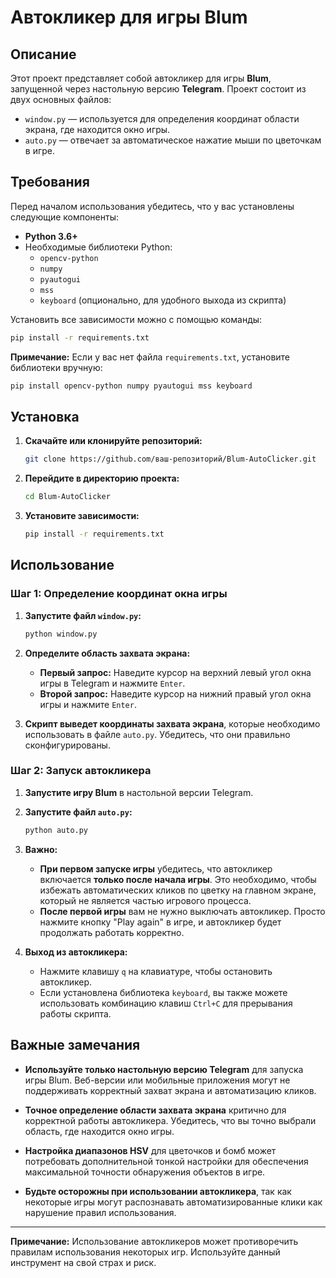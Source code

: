 # Автокликер для игры Blum

## Описание

Этот проект представляет собой автокликер для игры **Blum**, запущенной через настольную версию **Telegram**. Проект состоит из двух основных файлов:

- `window.py` — используется для определения координат области экрана, где находится окно игры.
- `auto.py` — отвечает за автоматическое нажатие мыши по цветочкам в игре.

## Требования

Перед началом использования убедитесь, что у вас установлены следующие компоненты:

- **Python 3.6+**
- Необходимые библиотеки Python:
  - `opencv-python`
  - `numpy`
  - `pyautogui`
  - `mss`
  - `keyboard` (опционально, для удобного выхода из скрипта)

Установить все зависимости можно с помощью команды:

```bash
pip install -r requirements.txt
```

**Примечание:** Если у вас нет файла `requirements.txt`, установите библиотеки вручную:

```bash
pip install opencv-python numpy pyautogui mss keyboard
```

## Установка

1. **Скачайте или клонируйте репозиторий:**

   ```bash
   git clone https://github.com/ваш-репозиторий/Blum-AutoClicker.git
   ```

2. **Перейдите в директорию проекта:**

   ```bash
   cd Blum-AutoClicker
   ```

3. **Установите зависимости:**

   ```bash
   pip install -r requirements.txt
   ```

## Использование

### Шаг 1: Определение координат окна игры

1. **Запустите файл `window.py`:**

   ```bash
   python window.py
   ```

2. **Определите область захвата экрана:**

   - **Первый запрос:** Наведите курсор на верхний левый угол окна игры в Telegram и нажмите `Enter`.
   - **Второй запрос:** Наведите курсор на нижний правый угол окна игры и нажмите `Enter`.

3. **Скрипт выведет координаты захвата экрана**, которые необходимо использовать в файле `auto.py`. Убедитесь, что они правильно сконфигурированы.

### Шаг 2: Запуск автокликера

1. **Запустите игру Blum** в настольной версии Telegram.

2. **Запустите файл `auto.py`:**

   ```bash
   python auto.py
   ```

3. **Важно:**
   - **При первом запуске игры** убедитесь, что автокликер включается **только после начала игры**. Это необходимо, чтобы избежать автоматических кликов по цветку на главном экране, который не является частью игрового процесса.
   - **После первой игры** вам не нужно выключать автокликер. Просто нажмите кнопку "Play again" в игре, и автокликер будет продолжать работать корректно.

4. **Выход из автокликера:**
   - Нажмите клавишу `q` на клавиатуре, чтобы остановить автокликер.
   - Если установлена библиотека `keyboard`, вы также можете использовать комбинацию клавиш `Ctrl+C` для прерывания работы скрипта.

## Важные замечания

- **Используйте только настольную версию Telegram** для запуска игры Blum. Веб-версии или мобильные приложения могут не поддерживать корректный захват экрана и автоматизацию кликов.
  
- **Точное определение области захвата экрана** критично для корректной работы автокликера. Убедитесь, что вы точно выбрали область, где находится окно игры.

- **Настройка диапазонов HSV** для цветочков и бомб может потребовать дополнительной тонкой настройки для обеспечения максимальной точности обнаружения объектов в игре.

- **Будьте осторожны при использовании автокликера**, так как некоторые игры могут распознавать автоматизированные клики как нарушение правил использования.

---

**Примечание:** Использование автокликеров может противоречить правилам использования некоторых игр. Используйте данный инструмент на свой страх и риск.
